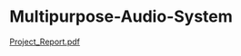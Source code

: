 # Multipurpose-Audio-System
[Project_Report.pdf](https://github.com/Abhinav-Mahajan10/Multipurpose-Audio-System/files/8148140/Electronics_Lab_Project.pdf)
